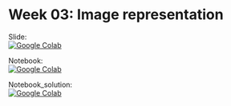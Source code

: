 # Week 03: Image representation

Slide:<br/>
[![Google Colab](https://badgen.net/badge/Open/slide/yellow)](https://docs.google.com/presentation/d/17n2BXZkie-Va24EDw4amjAcGY5bbv03p8QLrpgeeELY/edit?usp=sharing)

Notebook:<br/>
[![Google Colab](https://badgen.net/badge/Launch/on%20Google%20Colab/yellow?icon=terminal)](https://colab.research.google.com/github/AISaturdaysLagos/Cohort4/blob/master/intermediate/computer-vision/week03/notebook/Image%20representation.ipynb)

Notebook_solution:<br/>
[![Google Colab](https://badgen.net/badge/Launch/on%20Google%20Colab/yellow?icon=terminal)](https://colab.research.google.com/github/AISaturdaysLagos/Cohort4/blob/master/intermediate/computer-vision/week03/notebook/Image_representation_sol.ipynb)
 
